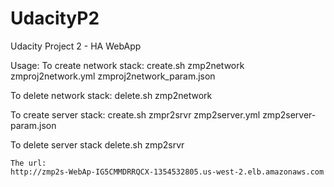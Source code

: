 # UdacityP2
Udacity Project 2  - HA WebApp

Usage:
To create network stack:
  create.sh zmp2network zmproj2network.yml zmproj2network_param.json
  
To delete network stack:
  delete.sh zmp2network
  
To create server stack:
   create.sh zmpr2srvr zmp2server.yml zmp2server-param.json
   
To delete server stack
    delete.sh zmp2srvr
    
    The url:
    http://zmp2s-WebAp-IG5CMMDRRQCX-1354532805.us-west-2.elb.amazonaws.com
